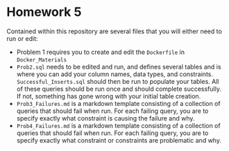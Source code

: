 # Homework 5
Contained within this repository are several files that you will either need to run or edit:
* Problem 1 requires you to create and edit the `Dockerfile` in `Docker_Materials`
* `Prob2.sql` needs to be edited and run, and defines several tables and is where you can add your column names, data types, and constraints. `Successful_Inserts.sql` should then be run to populate your tables. All of these queries should be run once and should complete successfully. If not, something has gone wrong with your initial table creation.
* `Prob3_Failures.md` is a markdown template consisting of a collection of queries that should fail when run. For each failing query, you are to specify exactly what constraint is causing the failure and why.
* `Prob4_Failures.md` is a markdown template consisting of a collection of queries that should fail when run. For each failing query, you are to specify exactly what constraint or constraints are problematic and why.


